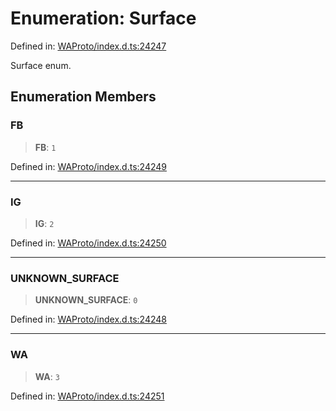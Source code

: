 # Enumeration: Surface

Defined in: [WAProto/index.d.ts:24247](https://github.com/Fokusdotid/Baileys/blob/86ad0f8078178c8586062ad3364a59e068f4b3b2/WAProto/index.d.ts#L24247)

Surface enum.

## Enumeration Members

### FB

> **FB**: `1`

Defined in: [WAProto/index.d.ts:24249](https://github.com/Fokusdotid/Baileys/blob/86ad0f8078178c8586062ad3364a59e068f4b3b2/WAProto/index.d.ts#L24249)

***

### IG

> **IG**: `2`

Defined in: [WAProto/index.d.ts:24250](https://github.com/Fokusdotid/Baileys/blob/86ad0f8078178c8586062ad3364a59e068f4b3b2/WAProto/index.d.ts#L24250)

***

### UNKNOWN\_SURFACE

> **UNKNOWN\_SURFACE**: `0`

Defined in: [WAProto/index.d.ts:24248](https://github.com/Fokusdotid/Baileys/blob/86ad0f8078178c8586062ad3364a59e068f4b3b2/WAProto/index.d.ts#L24248)

***

### WA

> **WA**: `3`

Defined in: [WAProto/index.d.ts:24251](https://github.com/Fokusdotid/Baileys/blob/86ad0f8078178c8586062ad3364a59e068f4b3b2/WAProto/index.d.ts#L24251)
